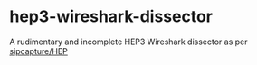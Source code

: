 # hep3-wireshark-dissector

A rudimentary and incomplete HEP3 Wireshark dissector as per [sipcapture/HEP](https://github.com/sipcapture/HEP/blob/master/docs/HEP3_Network_Protocol_Specification_REV_37.pdf)
